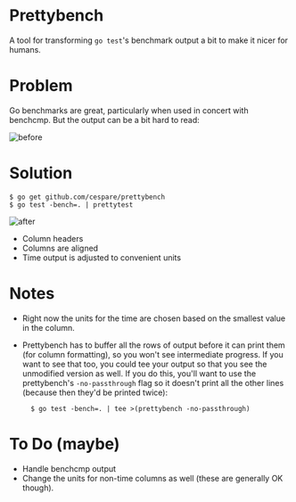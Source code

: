 # Prettybench

A tool for transforming `go test`'s benchmark output a bit to make it nicer for humans.

# Problem

Go benchmarks are great, particularly when used in concert with benchcmp. But the output can be a bit hard to
read:

![before](/screenshots/before.png")

# Solution

    $ go get github.com/cespare/prettybench
    $ go test -bench=. | prettytest

![after](/screenshots/after.png")

* Column headers
* Columns are aligned
* Time output is adjusted to convenient units

# Notes

* Right now the units for the time are chosen based on the smallest value in the column.
* Prettybench has to buffer all the rows of output before it can print them (for column formatting), so you
  won't see intermediate progress. If you want to see that too, you could tee your output so that you see the
  unmodified version as well. If you do this, you'll want to use the prettybench's `-no-passthrough` flag so
  it doesn't print all the other lines (because then they'd be printed twice):

        $ go test -bench=. | tee >(prettybench -no-passthrough)

# To Do (maybe)

* Handle benchcmp output
* Change the units for non-time columns as well (these are generally OK though).
